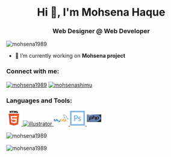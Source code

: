 <h1 align="center">Hi 👋, I'm Mohsena Haque</h1>
<h3 align="center">Web Designer @ Web Developer</h3>

<p align="left"> <img src="https://komarev.com/ghpvc/?username=mohsena1989&label=Profile%20views&color=0e75b6&style=flat" alt="mohsena1989" /> </p>

- 🔭 I’m currently working on **Mohsena project**

<h3 align="left">Connect with me:</h3>
<p align="left">
<a href="https://codepen.io/mohsena1989" target="blank"><img align="center" src="https://raw.githubusercontent.com/rahuldkjain/github-profile-readme-generator/master/src/images/icons/Social/codepen.svg" alt="mohsena1989" height="30" width="40" /></a>
<a href="https://fb.com/mohsenashimu" target="blank"><img align="center" src="https://raw.githubusercontent.com/rahuldkjain/github-profile-readme-generator/master/src/images/icons/Social/facebook.svg" alt="mohsenashimu" height="30" width="40" /></a>
</p>

<h3 align="left">Languages and Tools:</h3>
<p align="left"> <a href="https://www.w3.org/html/" target="_blank" rel="noreferrer"> <img src="https://raw.githubusercontent.com/devicons/devicon/master/icons/html5/html5-original-wordmark.svg" alt="html5" width="40" height="40"/> </a> <a href="https://www.adobe.com/in/products/illustrator.html" target="_blank" rel="noreferrer"> <img src="https://www.vectorlogo.zone/logos/adobe_illustrator/adobe_illustrator-icon.svg" alt="illustrator" width="40" height="40"/> </a> <a href="https://www.mysql.com/" target="_blank" rel="noreferrer"> <img src="https://raw.githubusercontent.com/devicons/devicon/master/icons/mysql/mysql-original-wordmark.svg" alt="mysql" width="40" height="40"/> </a> <a href="https://www.photoshop.com/en" target="_blank" rel="noreferrer"> <img src="https://raw.githubusercontent.com/devicons/devicon/master/icons/photoshop/photoshop-line.svg" alt="photoshop" width="40" height="40"/> </a> <a href="https://www.php.net" target="_blank" rel="noreferrer"> <img src="https://raw.githubusercontent.com/devicons/devicon/master/icons/php/php-original.svg" alt="php" width="40" height="40"/> </a> </p>

<p><img align="center" src="https://github-readme-stats.vercel.app/api/top-langs?username=mohsena1989&show_icons=true&locale=en&layout=compact" alt="mohsena1989" /></p>

<p><img align="center" src="https://github-readme-streak-stats.herokuapp.com/?user=mohsena1989&" alt="mohsena1989" /></p>
